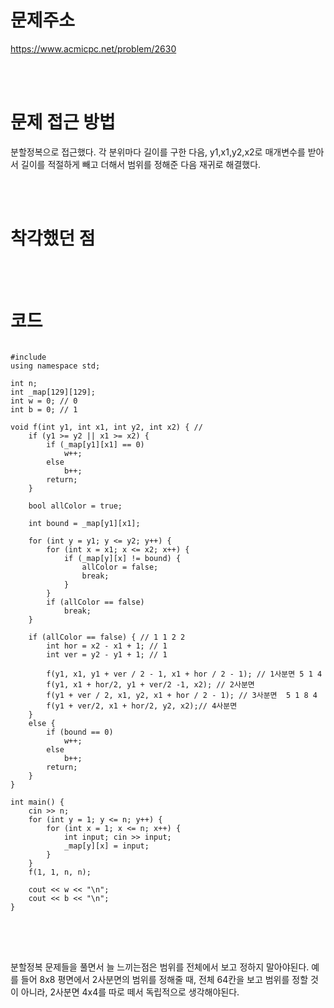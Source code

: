 # 문제주소
https://www.acmicpc.net/problem/2630


<br><br>
# 문제 접근 방법
분할정복으로 접근했다. 각 분위마다 길이를 구한 다음, y1,x1,y2,x2로 매개변수를 받아서 길이를 적절하게 빼고 더해서 범위를 정해준 다음 재귀로 해결했다.


<br><br>
# 착각했던 점
<p>

</p>
<br><br>


# 코드
<pre>
<code>
#include <iostream>
using namespace std;

int n; 
int _map[129][129];
int w = 0; // 0
int b = 0; // 1

void f(int y1, int x1, int y2, int x2) { //
	if (y1 >= y2 || x1 >= x2) {
		if (_map[y1][x1] == 0)
			w++;
		else
			b++;
		return;
	}

	bool allColor = true;

	int bound = _map[y1][x1];

	for (int y = y1; y <= y2; y++) {
		for (int x = x1; x <= x2; x++) {
			if (_map[y][x] != bound) {
				allColor = false;
				break;
			}
		}
		if (allColor == false)
			break;
	}

	if (allColor == false) { // 1 1 2 2
		int hor = x2 - x1 + 1; // 1 
		int ver = y2 - y1 + 1; // 1
		
		f(y1, x1, y1 + ver / 2 - 1, x1 + hor / 2 - 1); // 1사분면 5 1 4
		f(y1, x1 + hor/2, y1 + ver/2 -1, x2); // 2사분면  
		f(y1 + ver / 2, x1, y2, x1 + hor / 2 - 1); // 3사분면  5 1 8 4
		f(y1 + ver/2, x1 + hor/2, y2, x2);// 4사분면 
	}
	else {
		if (bound == 0)
			w++;
		else
			b++;
		return;
	}
}

int main() {
	cin >> n;
	for (int y = 1; y <= n; y++) {
		for (int x = 1; x <= n; x++) {
			int input; cin >> input;
			_map[y][x] = input;
		}
	}
	f(1, 1, n, n);

	cout << w << "\n";
	cout << b << "\n";
}
</code>
</pre>

<br><br>
<p>
분할정복 문제들을 풀면서 늘 느끼는점은 범위를 전체에서 보고 정하지 말아야된다. 예를 들어 8x8 평면에서 2사분면의 범위를 정해줄 때, 전체 64칸을 보고 범위를 정할 것이 아니라, 2사분면 4x4를 따로 떼서 독립적으로 생각해야된다.
</p>
